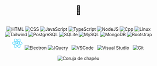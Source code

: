 <div align="center">
  <h1> 🦉 </h1>
</div>

<br>
<div align="center">
  <img alt="HTML" src="https://img.icons8.com/color/48/000000/html-5--v1.png" width="40" height="40">
  <img alt="CSS" src="https://img.icons8.com/color/48/000000/css3.png" width="40" height="40">
  <img alt="JavaScript" src="https://upload.wikimedia.org/wikipedia/commons/6/6a/JavaScript-logo.png" width="40" height="40">
  <img alt="TypeScript" src="https://cdn.icon-icons.com/icons2/2415/PNG/512/typescript_original_logo_icon_146317.png" width="40" height="40">
  <img alt="NodeJS" src="https://seeklogo.com/images/N/nodejs-logo-54107C5EDD-seeklogo.com.png" width="40" height="40">
  <img alt="Cpp" src="https://upload.wikimedia.org/wikipedia/commons/thumb/1/18/ISO_C%2B%2B_Logo.svg/1200px-ISO_C%2B%2B_Logo.svg.png" width="40" height="40">
  <img alt="Linux" src="https://upload.wikimedia.org/wikipedia/commons/thumb/3/35/Tux.svg/1200px-Tux.svg.png" width="30" height="40">
  <img alt="Tailwind" src="https://static-00.iconduck.com/assets.00/tailwind-css-icon-1024x615-fdeis5r1.png" width="60" height="40">
  <img alt="PostgreSQL" src="https://upload.wikimedia.org/wikipedia/commons/thumb/2/29/Postgresql_elephant.svg/800px-Postgresql_elephant.svg.png" width="40" height="40">
  <img alt="SQLite" src="https://cdn.icon-icons.com/icons2/2699/PNG/512/sqlite_logo_icon_169724.png" width="40" height="40">
  <img alt="MySQL" src="https://www.scriptcase.com.br/lp/images/mysql/mysql-logo.png" width="40" height="40">
  <img alt="MongoDB" src="https://miro.medium.com/v2/resize:fit:512/1*doAg1_fMQKWFoub-6gwUiQ.png" width="40" height="40">
  <img alt="Bootstrap" src="https://img.icons8.com/color/48/000000/bootstrap.png" width="40" height="40">
  <img alt="React" src="https://raw.githubusercontent.com/github/explore/80688e429a7d4ef2fca1e82350fe8e3517d3494d/topics/react/react.png" width="40" height="40">
  <img alt="Electron" src="https://upload.wikimedia.org/wikipedia/commons/9/91/Electron_Software_Framework_Logo.svg" width="40" height="40">
  <img alt="JQuery" src="https://www.vectorlogo.zone/logos/jquery/jquery-icon.svg" width="40" height="40">
   &nbsp;
  <img alt="VSCode" src="https://seeklogo.com/images/V/visual-studio-code-logo-284BC24C39-seeklogo.com.png" width="40" height="40">
   &nbsp; 
  <img alt="Visual Studio" src="https://seeklogo.com/images/M/microsoft-visual-studio-logo-9E65CA55F8-seeklogo.com.png" width="40" height="40">
   &nbsp;
  <img alt="Git" src="https://seeklogo.com/images/G/git-logo-CD8D6F1C09-seeklogo.com.png" width="40" height="40">
   &nbsp;
 </div>
<br>
<div align="center">
  <img src="https://c.tenor.com/mQIZ9L0TIDUAAAAM/owl.gif" alt="Coruja de chapéu" width="150" height="200">
</div>
